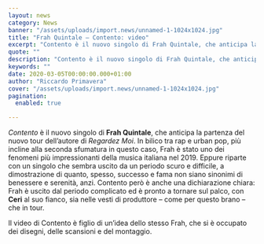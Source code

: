 ```yaml
---
layout: news
category: News
banner: "/assets/uploads/import.news/unnamed-1-1024x1024.jpg"
title: "Frah Quintale – Contento: video"
excerpt: "Contento è il nuovo singolo di Frah Quintale, che anticipa la partenza del nuovo tour dell’autore di Regardez Moi. In bilico tra rap e urban pop, più incline alla seconda sfumatura in questo caso, Frah è stato uno dei fenomeni più impressionanti della musica italiana nel 2019. Eppure riparte con un singolo che sembra uscito [&hellip"
quote: ""
description: "Contento è il nuovo singolo di Frah Quintale, che anticipa la partenza del nuovo tour dell’autore di Regardez Moi. In bilico tra rap e urban pop, più incline alla seconda sfumatura in questo caso, Frah è stato uno dei fenomeni più impressionanti della musica italiana nel 2019. Eppure riparte con un singolo che sembra uscito [&hellip"
keywords: ""
date: 2020-03-05T00:00:00.000+01:00
author: "Riccardo Primavera"
cover: "/assets/uploads/import.news/unnamed-1-1024x1024.jpg"
pagination:
  enabled: true

---
```


_Contento_ è il nuovo singolo di **Frah Quintale**, che anticipa la partenza del nuovo tour dell’autore di _Regardez Moi_. In bilico tra rap e urban pop, più incline alla seconda sfumatura in questo caso, Frah è stato uno dei fenomeni più impressionanti della musica italiana nel 2019\. Eppure riparte con un singolo che sembra uscito da un periodo scuro e difficile, a dimostrazione di quanto, spesso, successo e fama non siano sinonimi di benessere e serenità, anzi. Contento però è anche una dichiarazione chiara: Frah è uscito dal periodo complicato ed è pronto a tornare sul palco, con **Ceri** al suo fianco, sia nelle vesti di produttore – come per questo brano – che in tour.

Il video di Contento è figlio di un’idea dello stesso Frah, che si è occupato dei disegni, delle scansioni e del montaggio.
